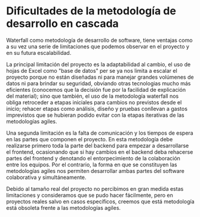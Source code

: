 # Dificultades de la metodología de desarrollo en cascada
Waterfall como metodología de desarrollo de software, tiene ventajas como a su vez una serie de limitaciones que podemos observar en el proyecto y en su futura escalabilidad.

La principal limitación del proyecto es la adaptabilidad al cambio, el  uso de hojas de Excel como "base de datos" per se ya nos limita a escalar el proyecto porque no están diseñadas ni para manejar grandes volúmenes de datos ni para brindar su seguridad, obviando otras tecnologias mucho más eficientes (conocemos que la decisión fue por la facilidad de explicación del material); sino que también, el uso de la metodología waterfall nos obliga retroceder a etapas iniciales para cambios no previstos desde el inicio; rehacer etapas como análisis, diseño y pruebas conllevan a gastos imprevistos que se hubieran podido evitar con la etapas iterativas de las metodologías agiles.

Una segunda limitación es la falta de comunicación y los tiempos de espera en las partes que componen el proyecto. En esta metodología debe realizarse primero toda la parte del backend para empezar a desarrollarse el frontend, ocasionando que si hay cambios en el backend deba rehacerse partes del frontend y denotando el entorpecimiento de la colaboración entre los equipos. Por el contrario, la forma en que se constituyen las metodologías agiles nos permiten desarrollar ambas partes del software colaborativa y simultáneamente. 

Debido al tamaño real del proyecto no percibimos en gran medida estas limitaciones y consideramos que se pudo hacer fácilmente, pero en proyectos reales salvo en casos específicos, creemos que está metodología está obsoleta frente a las metodologías agiles.